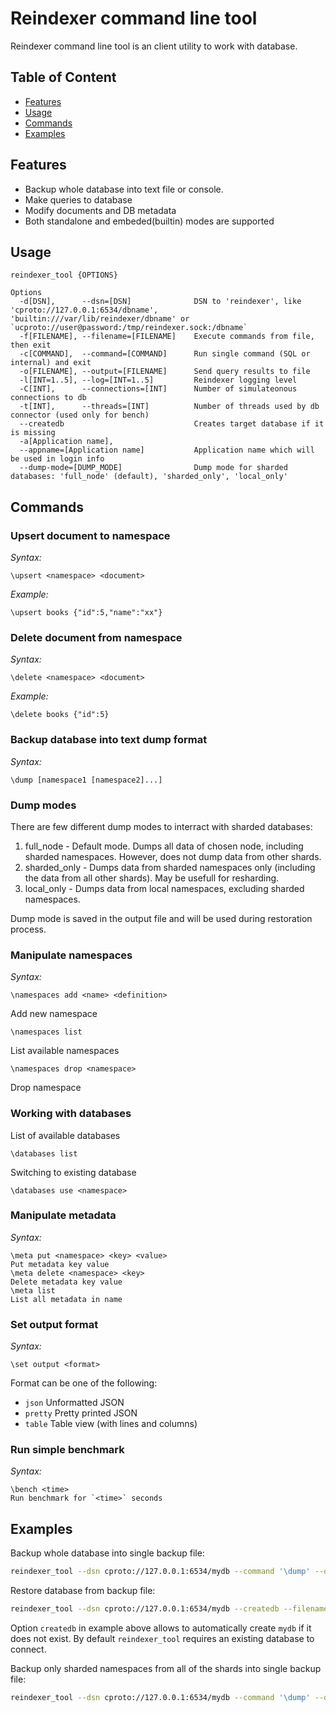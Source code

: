 # Reindexer command line tool
Reindexer command line tool is an client utility to work with database.

## Table of Content

- [Features](#features)
- [Usage](#usage)
- [Commands](#commands)
- [Examples](#examples)

## Features

- Backup whole database into text file or console.
- Make queries to database
- Modify documents and DB metadata
- Both standalone and embeded(builtin) modes are supported

## Usage

```
reindexer_tool {OPTIONS}

Options
  -d[DSN],      --dsn=[DSN]              DSN to 'reindexer', like 'cproto://127.0.0.1:6534/dbname', 'builtin:///var/lib/reindexer/dbname' or `ucproto://user@password:/tmp/reindexer.sock:/dbname`
  -f[FILENAME], --filename=[FILENAME]    Execute commands from file, then exit
  -c[COMMAND],  --command=[COMMAND]      Run single command (SQL or internal) and exit
  -o[FILENAME], --output=[FILENAME]      Send query results to file
  -l[INT=1..5], --log=[INT=1..5]         Reindexer logging level
  -C[INT],      --connections=[INT]      Number of simulateonous connections to db
  -t[INT],      --threads=[INT]          Number of threads used by db connector (used only for bench)
  --createdb                             Creates target database if it is missing
  -a[Application name],
  --appname=[Application name]           Application name which will be used in login info
  --dump-mode=[DUMP_MODE]                Dump mode for sharded databases: 'full_node' (default), 'sharded_only', 'local_only'
```

## Commands

### Upsert document to namespace

*Syntax:*
```
\upsert <namespace> <document>
```

*Example:*
```
\upsert books {"id":5,"name":"xx"}
```

### Delete document from namespace

*Syntax:*
```
\delete <namespace> <document>
```

*Example:*
```
\delete books {"id":5}
```

### Backup database into text dump format

*Syntax:*
```
\dump [namespace1 [namespace2]...]
```

### Dump modes

There are few different dump modes to interract with sharded databases:
1. full_node - Default mode. Dumps all data of chosen node, including sharded namespaces. However, does not dump data from other shards.
2. sharded_only - Dumps data from sharded namespaces only (including the data from all other shards). May be usefull for resharding.
3. local_only - Dumps data from local namespaces, excluding sharded namespaces.

Dump mode is saved in the output file and will be used during restoration process.

### Manipulate namespaces

*Syntax:*
```
\namespaces add <name> <definition>
```
Add new namespace
```
\namespaces list 
```
List available namespaces
```
\namespaces drop <namespace>
```
Drop namespace

### Working with databases
List of available databases
```
\databases list
```
Switching to existing database
```
\databases use <namespace>
```

### Manipulate metadata
*Syntax:*
```
\meta put <namespace> <key> <value>
Put metadata key value
\meta delete <namespace> <key>
Delete metadata key value
\meta list
List all metadata in name
```

### Set output format
*Syntax:*
```
\set output <format>
```
Format can be one of the following:
- `json` Unformatted JSON
- `pretty` Pretty printed JSON
- `table` Table view (with lines and columns)

### Run simple benchmark
*Syntax:*
```
\bench <time>
Run benchmark for `<time>` seconds
```


## Examples

Backup whole database into single backup file:
```sh
reindexer_tool --dsn cproto://127.0.0.1:6534/mydb --command '\dump' --output mydb.rxdump
```

Restore database from backup file:
```sh
reindexer_tool --dsn cproto://127.0.0.1:6534/mydb --createdb --filename mydb.rxdump
```

Option `createdb` in example above allows to automatically create `mydb` if it does not exist. By default `reindexer_tool` requires an existing database to connect.

Backup only sharded namespaces from all of the shards into single backup file:
```sh
reindexer_tool --dsn cproto://127.0.0.1:6534/mydb --command '\dump' --dump-mode=sharded_only --output mydb.rxdump
```

